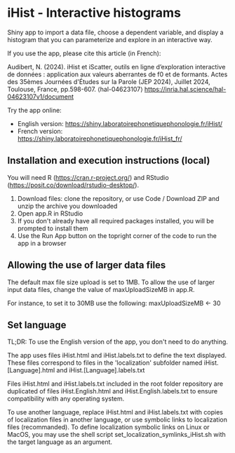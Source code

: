 # iHist - Interactive histograms
Shiny app to import a data file, choose a dependent variable, and display a histogram that you can parameterize and explore in an interactive way.

If you use the app, please cite this article (in French):

Audibert, N. (2024). iHist et iScatter, outils en ligne d’exploration interactive de données : application aux valeurs aberrantes de f0 et de formants. Actes des 35èmes Journées d'Études sur la Parole (JEP 2024), Juillet 2024, Toulouse, France, pp.598-607. ⟨hal-04623107⟩
https://inria.hal.science/hal-04623107v1/document

Try the app online:
- English version: https://shiny.laboratoirephonetiquephonologie.fr/iHist/
- French version: https://shiny.laboratoirephonetiquephonologie.fr/iHist_fr/

## Installation and execution instructions (local)
You will need R (https://cran.r-project.org/) and RStudio (https://posit.co/download/rstudio-desktop/).
1) Download files: clone the repository, or use Code / Download ZIP and unzip the archive you downloaded
2) Open app.R in RStudio
3) If you don't already have all required packages installed, you will be prompted to install them
4) Use the Run App button on the topright corner of the code to run the app in a browser

## Allowing the use of larger data files
The default max file size upload is set to 1MB. To allow the use of larger input data files, change the value of maxUploadSizeMB in app.R.

For instance, to set it to 30MB use the following:
maxUploadSizeMB <- 30

## Set language
TL;DR: To use the English version of the app, you don't need to do anything.

The app uses files iHist.html and iHist.labels.txt to define the text displayed.
These files correspond to files in the 'localization' subfolder named iHist.[Language].html and iHist.[Language].labels.txt

Files iHist.html and iHist.labels.txt included in the root folder repository are duplicated of files iHist.English.html and iHist.English.labels.txt to ensure compatibility with any operating system.

To use another language, replace iHist.html and iHist.labels.txt with copies of localization files in another language, or use symbolic links to localization files (recommanded). To define localization symbolic links on Linux or MacOS, you may use the shell script set_localization_symlinks_iHist.sh with the target language as an argument.
